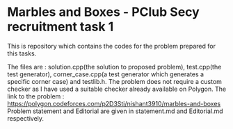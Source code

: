 # Marbles and Boxes - PClub Secy recruitment task 1
This is repository which contains the codes for the problem prepared for this tasks.

The files are : solution.cpp(the solution to proposed problem), test.cpp(the test generator), corner_case.cpp(a test generator which generates a specific corner case) and testlib.h.
The problem does not require a custom checker as I have used a suitable checker already available on Polygon.
The link to the problem : https://polygon.codeforces.com/p2D3Sti/nishant3910/marbles-and-boxes 
Problem statement and Editorial are given in statement.md and Editorial.md respectively.

